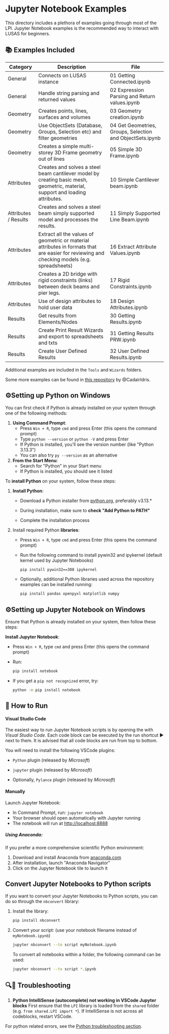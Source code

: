 # Jupyter Notebook Examples

This directory includes a plethora of examples going through most of the LPI. Jupyter Notebook examples is the recommended way to interact with LUSAS for beginners.

## 📚 Examples Included

| Category   | Description                                                     | File                          |
| ---------- | --------------------------------------------------------------- | ----------------------------- |
| General    | Connects on LUSAS instance                                      | 01 Getting Connected.ipynb    |
| General    | Handle string parsing and returned values                       | 02 Expression Parsing and Return values.ipynb |
| Geometry   | Creates points, lines, surfaces and volumes                     | 03 Geometry creation.ipynb    |
| Geometry   | Use ObjectSets (Database, Groups, Selection etc) and filter geometries | 04 Get Geometries, Groups, Selection and ObjectSets.ipynb |
| Geometry   | Creates a simple multi-storey 3D Frame geometry out of lines     | 05 Simple 3D Frame.ipynb      |
| Attributes | Creates and solves a steel beam cantilever model by creating basic mesh, geometric, material, support and loading attributes. | 10 Simple Cantilever beam.ipynb |
| Attributes / Results | Creates and solves a steel beam simply supported model and processes the results. | 11 Simply Supported Line Beam.ipynb |
| Attributes | Extract all the values of geometric or material attributes in formats that are easier for reviewing and checking models (e.g. spreadsheets) | 16 Extract Attribute Values.ipynb |
| Attributes | Creates a 2D bridge with rigid constraints (links) between deck beams and pier legs. | 17 Rigid Constraints.ipynb |
| Attributes | Use of design attributes to hold user data                      | 18 Design Attributes.ipynb    |
| Results    | Get results from Elements/Nodes                                 | 30 Getting Results.ipynb      |
| Results    | Create Print Result Wizards and export to spreadsheets and txts | 31 Getting Results PRW.ipynb  |
| Results    | Create User Defined Results                                     | 32 User Defined Results.ipynb |

Additional examples are included in the `Tools` and `Wizards` folders.

Some more examples can be found in [this repository](https://github.com/CadairIdris/LusasNoteBooks/tree/master) by @CadairIdris.

## ⚙️Setting up Python on Windows

You can first check if Python is already installed on your system through one of the following methods:

1. **Using Command Prompt**:
   - Press `Win + R`, type `cmd` and press Enter (this opens the command prompt)
   - Type `python --version` or `python -V` and press Enter
   - If Python is installed, you'll see the version number (like "Python 3.13.3")
   - You can also try `py --version` as an alternative
2. **From the Start Menu**:
   - Search for "Python" in your Start menu
   - If Python is installed, you should see it listed

To **install Python** on your system, follow these steps:

1. **Install Python**:
   
   - Download a Python installer from [python.org](https://python.org), preferably v3.13.*
   
   - During installation, make sure to **check "Add Python to PATH"**
   
   - Complete the installation process

2. Install required Python **libraries**:
   
   - Press `Win + R`, type `cmd` and press Enter (this opens the command prompt)
   
   - Run the following command to install pywin32 and ipykernel (default kernel used by Jupyter Notebooks)
      ```bash
      pip install pywin32==308 ipykernel
      ```
   
   - Optionally, additional Python libraries used across the repository examples can be installed running:
      ```bash
      pip install pandas openpyxl matplotlib numpy
      ```

## ⚙️Setting up Jupyter Notebook on Windows

Ensure that Python is already installed on your system, then follow these steps:

**Install Jupyter Notebook**:

- Press `Win + R`, type `cmd` and press Enter (this opens the command prompt)

- Run:
   ```bash
   pip install notebook
   ```

- If you get a `pip not recognized` error, try:
   ```bash
   python -m pip install notebook
   ```

## 🚀 How to Run

#### Visual Studio Code

The easiest way to run Jupyter Notebook scripts is by opening the with *Visual Studio Code*. Each code block can be executed by the run shortcut ▶️ next to them. It is advised that all code blocks are run from top to bottom.

You will need to install the following VSCode plugins:

- `Python` plugin (released by *Microsoft*)

- `jupyter` plugin (released by *Microsoft*)

- Optionally, `Pylance` plugin (released by *Microsoft*)

#### Manually

Launch Jupyter Notebook:

- In Command Prompt, run: `jupyter notebook`
- Your browser should open automatically with Jupyter running
- The notebook will run at [http://localhost:8888](http://localhost:8888)

##### Using Anaconda:

If you prefer a more comprehensive scientific Python environment:

1. Download and install Anaconda from [anaconda.com](https://anaconda.com)
2. After installation, launch "Anaconda Navigator"
3. Click on the Jupyter Notebook tile to launch it

## Convert Jupyter Notebooks to Python scripts

If you want to convert your Jupyter Notebooks to Python scripts, you can do so through the `nbconvert` library:

1. Install the library:
   ```bash
   pip install nbconvert
   ```

2. Convert your script: (use your notebook filename instead of `myNotebook.ipynb`)
   ```bash
   jupyter nbconvert --to script myNotebook.ipynb
   ```
   To convert all notebooks within a folder, the following command can be used:
   ```bash
   jupyter nbconvert --to script *.ipynb
   ```

## 🔍🐛 Troubleshooting

1. **Python IntelliSense (autocomplete) not working in VSCode Jupyter blocks**
   First ensure that the `LPI` library is loaded from the `shared` folder (e.g. `from shared.LPI import *`). If IntelliSense is not across all codeblocks, restart VSCode.

For python related errors, see the [Python troubleshooting section](../python/README.md).